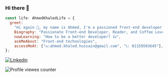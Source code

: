 ### Hi there 👋

```javascript
const life: AhmedKhaledLife = {
  greet:
    "Hi again 👋, my name is Ahmed, I'm a passioned front-end developer ✨ looking for an awesome opportunity to craft my skills and to gain proper knowledge about the web which I love 😍, please take your time check out my repositories and feel free to contact me",
    Biography: "Passionate Front-end Developer, Reader, and Coffee Lover with a Bachelor’s Degree in Economics. From Egypt,"
    nowLearning: "How to be a better developer? 👍",
    askMeAbout: "Front-end technologies",
    accessMeAt: ["✉️:ahmed.khaled.hussain@gmail.com", "📞: 01159593645"],
};
```

[![Linkedin](https://img.shields.io/badge/LinkedIn-0077B5?style=flat&logo=linkedin&logoColor=white)](https://www.linkedin.com/in/AhmedElbedfy/)

<img src="https://komarev.com/ghpvc/?username=AhmedElbedfy&style=flat-square&color=blue" alt="Profile viewes counter"/>

<!--
**AhmedElbedfy/AhmedElbedfy** is a ✨ _special_ ✨ repository because its `README.md` (this file) appears on your GitHub profile.

Here are some ideas to get you started:

- 🔭 I’m currently working on ...
- 🌱 I’m currently learning ...
- 👯 I’m looking to collaborate on ...
- 🤔 I’m looking for help with ...
- 💬 Ask me about ...
- 📫 How to reach me: ...
- 😄 Pronouns: ...
- ⚡ Fun fact: ...
-->
